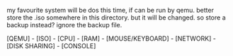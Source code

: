 my favourite system will be dos this time, if can be run by qemu.
better store the .iso somewhere in this directory. but it will be changed.
so store a backup instead? ignore the backup file.

[QEMU] - [ISO] 
       - [CPU]
       - [RAM]
       - [MOUSE/KEYBOARD]
       - [NETWORK]
       - [DISK SHARING]
       - [CONSOLE]
